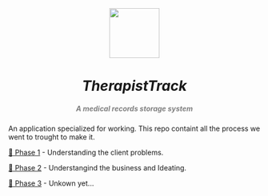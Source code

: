<div align = "center">
  <img src="./media/wireWizLogo.png" width="100px"><h1 align="center"> 
  <h1 align="center" style="font-style:italic;">
  TherapistTrack</h1>
    <h5 align="center"> <i style="color:grey;"> 
   A medical records storage system</i> </h5>
</div>

An application specialized for working. This repo containt all the process we went to trought to make it.

[🔴 Phase 1](https://github.com/DanielRasho/TherapistTrack/tree/main/phase1) - Understanding the client problems.

[🔴 Phase 2](https://github.com/DanielRasho/TherapistTrack/tree/main/phase3) - Understangind the business and Ideating.

[🔴 Phase 3](https://github.com/DanielRasho/TherapistTrack/tree/main/phase3) - Unkown yet...



